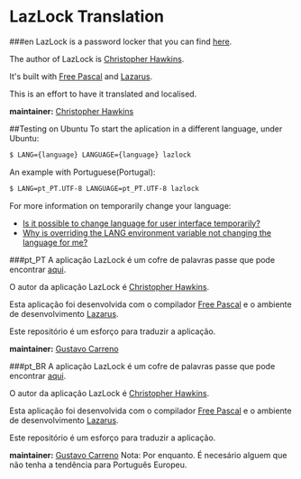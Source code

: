 # LazLock Translation

###en
LazLock is a password locker that you can find [here](https://sourceforge.net/projects/lazlock/).

The author of LazLock is [Christopher Hawkins](https://twitter.com/CyberFilth).

It's built with [Free Pascal](http://www.freepascal.org) and [Lazarus](http://www.lazarus-ide.org).

This is an effort to have it translated and localised.

__maintainer:__ [Christopher Hawkins](https://twitter.com/CyberFilth)

##Testing on Ubuntu
To start the aplication in a different language, under Ubuntu:

```bash
$ LANG={language} LANGUAGE={language} lazlock
```

An example with Portuguese(Portugal):

```bash
$ LANG=pt_PT.UTF-8 LANGUAGE=pt_PT.UTF-8 lazlock
```

For more information on temporarily change your language:

 * [Is it possible to change language for user interface temporarily?](https://askubuntu.com/questions/246547/is-it-possible-to-change-language-for-user-interface-temporarily)
 * [Why is overriding the LANG environment variable not changing the language for me?](https://askubuntu.com/questions/311767/why-is-overriding-the-lang-environment-variable-not-changing-the-language-for-me)
 
###pt_PT
A aplicação LazLock é um cofre de palavras passe que pode encontrar [aqui](https://sourceforge.net/projects/lazlock/).

O autor da aplicação LazLock é [Christopher Hawkins](https://twitter.com/CyberFilth).

Esta aplicação foi desenvolvida com o compilador [Free Pascal](http://www.freepascal.org) e o ambiente de desenvolvimento [Lazarus](http://www.lazarus-ide.org).

Este repositório é um esforço para traduzir a aplicação.

__maintainer:__ [Gustavo Carreno](https://twitter.com/gcarreno)

###pt_BR
A aplicação LazLock é um cofre de palavras passe que pode encontrar [aqui](https://sourceforge.net/projects/lazlock/).

O autor da aplicação LazLock é [Christopher Hawkins](https://twitter.com/CyberFilth).

Esta aplicação foi desenvolvida com o compilador [Free Pascal](http://www.freepascal.org) e o ambiente de desenvolvimento [Lazarus](http://www.lazarus-ide.org).

Este repositório é um esforço para traduzir a aplicação.

__maintainer:__ [Gustavo Carreno](https://twitter.com/gcarreno) Nota: Por enquanto. É necesário alguem que não tenha a tendência para Português Europeu.
